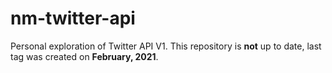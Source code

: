 # nm-twitter-api

Personal exploration of Twitter API V1. This repository is **not** up to date, last tag was created on **February, 2021**.
